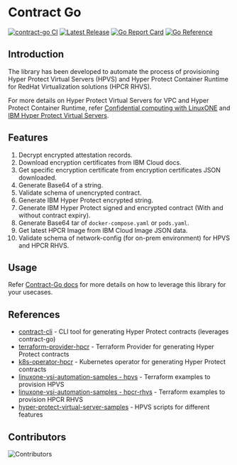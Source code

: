 # Contract Go

[![contract-go CI](https://github.com/ibm-hyper-protect/contract-go/actions/workflows/build.yml/badge.svg)](https://github.com/ibm-hyper-protect/contract-go/actions/workflows/build.yml)
[![Latest Release](https://img.shields.io/github/v/release/ibm-hyper-protect/contract-go?include_prereleases)](https://github.com/ibm-hyper-protect/contract-go/releases/latest)
[![Go Report Card](https://goreportcard.com/badge/github.com/ibm-hyper-protect/contract-go)](https://goreportcard.com/report/ibm-hyper-protect/contract-go)
[![Go Reference](https://pkg.go.dev/badge/github.com/ibm-hyper-protect/contract-go.svg)](https://pkg.go.dev/github.com/ibm-hyper-protect/contract-go)


## Introduction

The library has been developed to automate the process of provisioning Hyper Protect Virtual Servers (HPVS) and Hyper Protect Container Runtime for RedHat Virtualization solutions (HPCR RHVS).

For more details on Hyper Protect Virtual Servers for VPC and Hyper Protect Container Runtime, refer [Confidential computing with LinuxONE](https://cloud.ibm.com/docs/vpc?topic=vpc-about-se) and [IBM Hyper Protect Virtual Servers](https://www.ibm.com/docs/en/hpvs/2.2.x).


## Features

1. Decrypt encrypted attestation records.
2. Download encryption certificates from IBM Cloud docs.
3. Get specific encryption certificate from encryption certificates JSON downloaded.
4. Generate Base64 of a string.
5. Validate schema of unencrypted contract.
6. Generate IBM Hyper Protect encrypted string.
7. Generate IBM Hyper Protect signed and encrypted contract (With and without contract expiry).
8. Generate Base64 tar of `docker-compose.yaml` or `pods.yaml`.
9. Get latest HPCR Image from IBM Cloud Image JSON data.
10. Validate schema of network-config (for on-prem environment) for HPVS and HPCR RHVS.

## Usage

Refer [Contract-Go docs](https://ibm-hyper-protect.github.io/contract-go) for more details on how to leverage this library for your usecases.


## References

- [contract-cli](https://github.com/ibm-hyper-protect/contract-cli) - CLI tool for generating Hyper Protect contracts (leverages contract-go)
- [terraform-provider-hpcr](https://github.com/ibm-hyper-protect/terraform-provider-hpcr) - Terraform Provider for generating Hyper Protect contracts
- [k8s-operator-hpcr](https://github.com/ibm-hyper-protect/k8s-operator-hpcr) - Kubernetes operator for generating Hyper Protect contracts
- [linuxone-vsi-automation-samples - hpvs](https://github.com/ibm-hyper-protect/linuxone-vsi-automation-samples/tree/master/terraform-hpvs) - Terraform examples to provision HPVS
- [linuxone-vsi-automation-samples - hpcr-rhvs](https://github.com/ibm-hyper-protect/linuxone-vsi-automation-samples/tree/master/terraform-hpcr-rhvs) - Terraform examples to provision HPCR RHVS
- [hyper-protect-virtual-server-samples](https://github.com/ibm-hyper-protect/hyper-protect-virtual-server-samples) - HPVS scripts for different features


## Contributors

![Contributors](https://contrib.rocks/image?repo=ibm-hyper-protect/contract-go)
